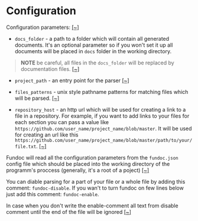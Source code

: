 # Configuration

Configuration parameters:
[[~]](https://github.com/daynin/fundoc/blob/master/src/config.rs#L6-L8)

- `docs_folder` - a path to a folder which will contain all generated documents. It's an
optional parameter so if you won't set it up all documents will be placed in `docs` folder in
the working directory.

> **NOTE** be careful, all files in the `docs_folder` will be replaced by documentation files.
[[~]](https://github.com/daynin/fundoc/blob/master/src/config.rs#L13-L19)

- `project_path` - an entry point for the parser
[[~]](https://github.com/daynin/fundoc/blob/master/src/config.rs#L23-L25)

- `files_patterns` - unix style pathname patterns for matching files which will be parsed.
[[~]](https://github.com/daynin/fundoc/blob/master/src/config.rs#L29-L31)

- `repository_host` - an http url which will be used for creating a link to a file in a
repository. For example, if you want to add links to your files for each section you can pass
a value like `https://github.com/user_name/project_name/blob/master`. It will be used for
creating an url like this
`https://github.com/user_name/project_name/blob/master/path/to/your/file.txt`.
[[~]](https://github.com/daynin/fundoc/blob/master/src/config.rs#L35-L41)

Fundoc will read all the configuration parameters from the `fundoc.json` config file
which should be placed into the working directory of the programm's proccess (generally, it's a root of a
poject)
[[~]](https://github.com/daynin/fundoc/blob/master/src/config.rs#L47-L51)

You can diable parsing for a part of your file or a whole file by adding this comment: `fundoc-disable`.
If you wan't to turn fundoc on few lines below just add this comment: `fundoc-enable`.

In case when you don't write the enable-comment all text from disable comment until the end of
the file will be ignored
[[~]](https://github.com/daynin/fundoc/blob/master/src/parser.rs#L58-L64)
